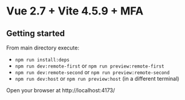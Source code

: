 # Vue 2.7 + Vite 4.5.9 + MFA

## Getting started

From main directory execute:
- `npm run install:deps`
- `npm run dev:remote-first` or `npm run preview:remote-first`
- `npm run dev:remote-second` or `npm run preview:remote-second`
- `npm run dev:host` or `npm run preview:host` (in a different terminal)

Open your browser at http://localhost:4173/
